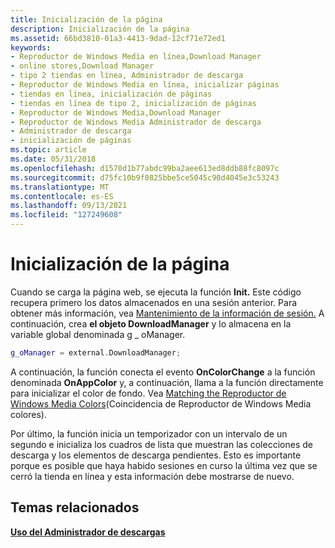 ```yaml
---
title: Inicialización de la página
description: Inicialización de la página
ms.assetid: 66bd3810-01a3-4413-9dad-12cf71e72ed1
keywords:
- Reproductor de Windows Media en línea,Download Manager
- online stores,Download Manager
- tipo 2 tiendas en línea, Administrador de descarga
- Reproductor de Windows Media en línea, inicializar páginas
- tiendas en línea, inicialización de páginas
- tiendas en línea de tipo 2, inicialización de páginas
- Reproductor de Windows Media,Download Manager
- Reproductor de Windows Media Administrador de descarga
- Administrador de descarga
- inicialización de páginas
ms.topic: article
ms.date: 05/31/2018
ms.openlocfilehash: d1570d1b77abdc99ba2aee613ed8ddb88fc8097c
ms.sourcegitcommit: d75fc10b9f0825bbe5ce5045c90d4045e3c53243
ms.translationtype: MT
ms.contentlocale: es-ES
ms.lasthandoff: 09/13/2021
ms.locfileid: "127249608"
---
```

# <a name="initializing-the-page"></a>Inicialización de la página

Cuando se carga la página web, se ejecuta la función **Init.** Este código recupera primero los datos almacenados en una sesión anterior. Para obtener más información, vea [Mantenimiento de la información de sesión.](maintaining-session-information.md) A continuación, crea **el objeto DownloadManager** y lo almacena en la variable global denominada g \_ oManager.


```C++
g_oManager = external.DownloadManager;

```



A continuación, la función conecta el evento **OnColorChange** a la función denominada **OnAppColor** y, a continuación, llama a la función directamente para inicializar el color de fondo. Vea [Matching the Reproductor de Windows Media Colors](matching-the-windows-media-player-colors.md)(Coincidencia de Reproductor de Windows Media colores).

Por último, la función inicia un temporizador con un intervalo de un segundo e inicializa los cuadros de lista que muestran las colecciones de descarga y los elementos de descarga pendientes. Esto es importante porque es posible que haya habido sesiones en curso la última vez que se cerró la tienda en línea y esta información debe mostrarse de nuevo.

## <a name="related-topics"></a>Temas relacionados

<dl> <dt>

[**Uso del Administrador de descargas**](using-the-download-manager.md)
</dt> </dl>

 

 




